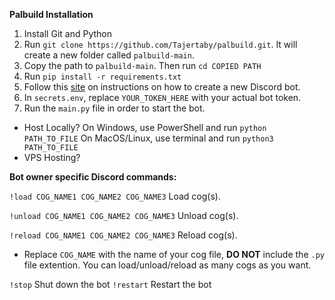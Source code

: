 **Palbuild Installation**

1. Install Git and Python
2. Run `git clone https://github.com/Tajertaby/palbuild.git`. It will create a new folder called `palbuild-main`.
3. Copy the path to `palbuild-main`. Then run `cd COPIED PATH`
4. Run `pip install -r requirements.txt`
5. Follow this [site](https://www.writebots.com/discord-bot-token/) on instructions on how to create a new Discord bot.
6. In `secrets.env`, replace `YOUR_TOKEN_HERE` with your actual bot token.
7. Run the `main.py` file in order to start the bot.
- Host Locally?
On Windows, use PowerShell and run `python PATH_TO_FILE`
On MacOS/Linux, use terminal and run `python3 PATH_TO_FILE`
- VPS Hosting?

**Bot owner specific Discord commands:**

`!load COG_NAME1 COG_NAME2 COG_NAME3` Load cog(s).

`!unload COG_NAME1 COG_NAME2 COG_NAME3` Unload cog(s).

`!reload COG_NAME1 COG_NAME2 COG_NAME3` Reload cog(s).


- Replace `COG_NAME` with the name of your cog file, **DO NOT** include the `.py` file extention. You can load/unload/reload as many cogs as you want.

`!stop` Shut down the bot
`!restart` Restart the bot
